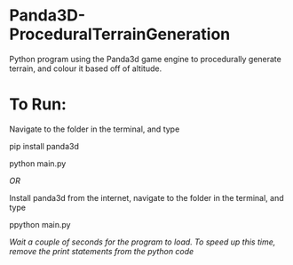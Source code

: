 # Panda3D-ProceduralTerrainGeneration

Python program using the Panda3d game engine to procedurally generate terrain, and colour it based off of altitude.

# To Run:

Navigate to the folder in the terminal, and type

pip install panda3d

python main.py

*OR*

Install panda3d from the internet, navigate to the folder in the terminal, and type

ppython main.py

_Wait a couple of seconds for the program to load. To speed up this time, remove the print statements from the python code_
